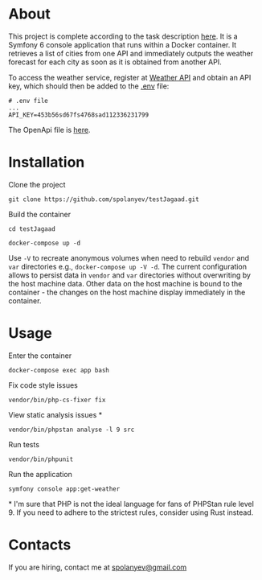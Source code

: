 # About

This project is complete according to the task description [here](TEST_TASK_DESCRIPTION.pdf). It is a Symfony 6 console
application that runs within a Docker container. It retrieves a list of cities from one API and immediately outputs the
weather forecast for each city as soon as it is obtained from another API.

To access the weather service, register at [Weather API](https://www.weatherapi.com/) and obtain an API key, which
should then be added to the [.env](.env) file:

```dotenv
# .env file
...
API_KEY=453b56sd67fs4768sad112336231799
```

The OpenApi file is [here](openapi/openapi.yaml).

# Installation

Clone the project

`git clone https://github.com/spolanyev/testJagaad.git`

Build the container

`cd testJagaad`

`docker-compose up -d`

Use `-V` to recreate anonymous volumes when need to rebuild `vendor` and `var` directories
e.g., `docker-compose up -V -d`. The current configuration allows to persist data in `vendor` and `var` directories
without overwriting by the host machine data. Other data on the host machine is bound to the container - the changes on
the host machine display immediately in the container.

# Usage

Enter the container

`docker-compose exec app bash`

Fix code style issues

`vendor/bin/php-cs-fixer fix`

View static analysis issues *

`vendor/bin/phpstan analyse -l 9 src`

Run tests

`vendor/bin/phpunit`

Run the application

`symfony console app:get-weather`

\* I'm sure that PHP is not the ideal language for fans of PHPStan rule level 9. If you need to adhere to the strictest
rules, consider using Rust instead.

# Contacts

If you are hiring, contact me at [spolanyev@gmail.com](mailto:spolanyev@gmail.com?subject=PHP%3A%20vacancy)
